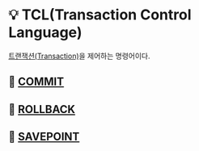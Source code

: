 # 💡 TCL(Transaction Control Language)

[트랜잭션(Transaction)](../../01_데이터_모델링의_이해/02_데이터_모델과_성능/트랜잭션/트랜잭션(Transaction).md)을 제어하는 명령어이다.

## 📌 [COMMIT](COMMIT.md)

## 📌 [ROLLBACK](ROLLBACK.md)

## 📌 [SAVEPOINT](SAVEPOINT.md)
